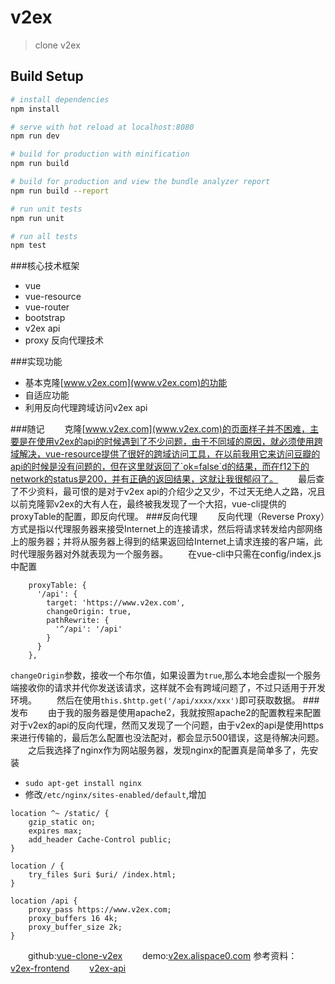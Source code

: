 # v2ex

> clone v2ex

## Build Setup

``` bash
# install dependencies
npm install

# serve with hot reload at localhost:8080
npm run dev

# build for production with minification
npm run build

# build for production and view the bundle analyzer report
npm run build --report

# run unit tests
npm run unit

# run all tests
npm test
```

###核心技术框架
- vue
- vue-resource
- vue-router
- bootstrap
- v2ex api
- proxy 反向代理技术

###实现功能
- 基本克隆[www.v2ex.com](www.v2ex.com)的功能
- 自适应功能
- 利用反向代理跨域访问v2ex api

###随记
　　克隆[www.v2ex.com](www.v2ex.com)的页面样子并不困难，主要是在使用v2ex的api的时候遇到了不少问题，由于不同域的原因，就必须使用跨域解决，vue-resource提供了很好的跨域访问工具，在以前我用它来访问豆瓣的api的时候是没有问题的，但在这里就返回了`ok=false`d的结果，而在f12下的network的status是200，并有正确的返回结果，这就让我很郁闷了。
　　最后查了不少资料，最可恨的是对于v2ex api的介绍少之又少，不过天无绝人之路，况且以前克隆郭v2ex的大有人在，最终被我发现了一个大招，vue-cli提供的proxyTable的配置，即反向代理。
###反向代理
　　反向代理（Reverse Proxy）方式是指以代理服务器来接受Internet上的连接请求，然后将请求转发给内部网络上的服务器；并将从服务器上得到的结果返回给Internet上请求连接的客户端，此时代理服务器对外就表现为一个服务器。
　　在vue-cli中只需在config/index.js中配置
```
	proxyTable: {
      '/api': {
        target: 'https://www.v2ex.com',
        changeOrigin: true,
        pathRewrite: {
          '^/api': '/api'
        }
      }
    },
```
`changeOrigin`参数，接收一个布尔值，如果设置为`true`,那么本地会虚拟一个服务端接收你的请求并代你发送该请求，这样就不会有跨域问题了，不过只适用于开发环境。
　　然后在使用`this.$http.get('/api/xxxx/xxx')`即可获取数据。
###发布
　　由于我的服务器是使用apache2，我就按照apache2的配置教程来配置对于v2ex的api的反向代理，然而又发现了一个问题，由于v2ex的api是使用https来进行传输的，最后怎么配置也没法配对，都会显示500错误，这是待解决问题。
　　之后我选择了nginx作为网站服务器，发现nginx的配置真是简单多了，先安装
- `sudo apt-get install nginx`
-  修改`/etc/nginx/sites-enabled/default`,增加
```vim
location ^~ /static/ {
    gzip_static on;
    expires max;
    add_header Cache-Control public;
}

location / {
    try_files $uri $uri/ /index.html;
}

location /api { 
    proxy_pass https://www.v2ex.com;
    proxy_buffers 16 4k;
    proxy_buffer_size 2k;
}
```
　　github:[vue-clone-v2ex](https://github.com/1364137942/vue-clone-vex2)
　　demo:[v2ex.alispace0.com](v2ex.alispace0.com)
参考资料：
　　[v2ex-frontend](https://github.com/liuzhenangel/v2ex_frontend)
　　[v2ex-api](https://gist.github.com/fanzeyi/6951803)					


